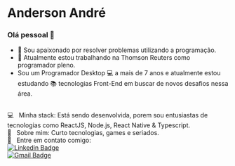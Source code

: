 # Anderson André

### Olá pessoal 👋
- :purple_heart: Sou apaixonado por resolver problemas utilizando a programação.
- :office: Atualmente estou trabalhando na Thomson Reuters como programador pleno.
- Sou um Programador Desktop :computer: a mais de 7 anos e atualmente estou estudando :books: tecnologias Front-End em buscar de novos desafios nessa área.

<br/> :computer: &nbsp; Minha stack: Está sendo desenvolvida, porem sou entusiastas de tecnologias como ReactJS, Node.js, React Native & Typescript.
<br/> 💬  &nbsp; Sobre mim: Curto tecnologias, games e seriados.
<br/> :email: &nbsp; Entre em contato comigo:
<br/> [![Linkedin Badge](https://img.shields.io/badge/-LinkedIn-blue?style=flat-square&logo=Linkedin&logoColor=white&link=https://www.linkedin.com/in/anderson-andre/)](https://www.linkedin.com/in/anderson-andre/) 
<br/> [![Gmail Badge](https://img.shields.io/badge/-tgmarinho@gmail.com-c14438?style=flat-square&logo=Gmail&logoColor=white&link=mailto:tgmarinho@gmail.com)](mailto:tgmarinho@gmail.com)
